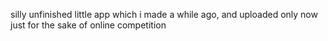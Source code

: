 silly unfinished little app which i made a while ago, and uploaded only now just for the sake of online competition

